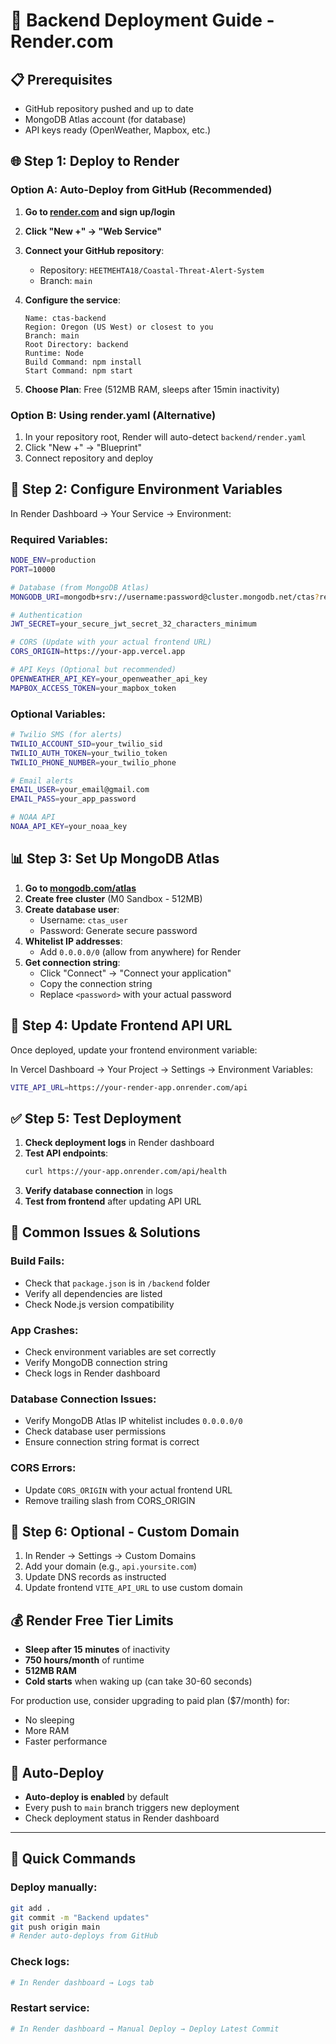 # 🚀 Backend Deployment Guide - Render.com

## 📋 Prerequisites
- GitHub repository pushed and up to date
- MongoDB Atlas account (for database)
- API keys ready (OpenWeather, Mapbox, etc.)

## 🌐 Step 1: Deploy to Render  

### Option A: Auto-Deploy from GitHub (Recommended)

1. **Go to [render.com](https://render.com) and sign up/login**

2. **Click "New +" → "Web Service"**

3. **Connect your GitHub repository**:
   - Repository: `HEETMEHTA18/Coastal-Threat-Alert-System`
   - Branch: `main`

4. **Configure the service**:
   ```
   Name: ctas-backend
   Region: Oregon (US West) or closest to you
   Branch: main
   Root Directory: backend
   Runtime: Node
   Build Command: npm install
   Start Command: npm start
   ```

5. **Choose Plan**: Free (512MB RAM, sleeps after 15min inactivity)

### Option B: Using render.yaml (Alternative)

1. In your repository root, Render will auto-detect `backend/render.yaml`
2. Click "New +" → "Blueprint"
3. Connect repository and deploy

## 🔐 Step 2: Configure Environment Variables

In Render Dashboard → Your Service → Environment:

### Required Variables:
```bash
NODE_ENV=production
PORT=10000

# Database (from MongoDB Atlas)
MONGODB_URI=mongodb+srv://username:password@cluster.mongodb.net/ctas?retryWrites=true&w=majority

# Authentication
JWT_SECRET=your_secure_jwt_secret_32_characters_minimum

# CORS (Update with your actual frontend URL)
CORS_ORIGIN=https://your-app.vercel.app

# API Keys (Optional but recommended)
OPENWEATHER_API_KEY=your_openweather_api_key
MAPBOX_ACCESS_TOKEN=your_mapbox_token
```

### Optional Variables:
```bash
# Twilio SMS (for alerts)
TWILIO_ACCOUNT_SID=your_twilio_sid
TWILIO_AUTH_TOKEN=your_twilio_token
TWILIO_PHONE_NUMBER=your_twilio_phone

# Email alerts
EMAIL_USER=your_email@gmail.com
EMAIL_PASS=your_app_password

# NOAA API
NOAA_API_KEY=your_noaa_key
```

## 📊 Step 3: Set Up MongoDB Atlas

1. **Go to [mongodb.com/atlas](https://www.mongodb.com/atlas)**
2. **Create free cluster** (M0 Sandbox - 512MB)
3. **Create database user**:
   - Username: `ctas_user`
   - Password: Generate secure password
4. **Whitelist IP addresses**:
   - Add `0.0.0.0/0` (allow from anywhere) for Render
5. **Get connection string**:
   - Click "Connect" → "Connect your application"
   - Copy the connection string
   - Replace `<password>` with your actual password

## 🔗 Step 4: Update Frontend API URL

Once deployed, update your frontend environment variable:

In Vercel Dashboard → Your Project → Settings → Environment Variables:
```bash
VITE_API_URL=https://your-render-app.onrender.com/api
```

## ✅ Step 5: Test Deployment

1. **Check deployment logs** in Render dashboard
2. **Test API endpoints**:
   ```bash
   curl https://your-app.onrender.com/api/health
   ```
3. **Verify database connection** in logs
4. **Test from frontend** after updating API URL

## 🚨 Common Issues & Solutions

### Build Fails:
- Check that `package.json` is in `/backend` folder
- Verify all dependencies are listed
- Check Node.js version compatibility

### App Crashes:
- Check environment variables are set correctly
- Verify MongoDB connection string
- Check logs in Render dashboard

### Database Connection Issues:
- Verify MongoDB Atlas IP whitelist includes `0.0.0.0/0`
- Check database user permissions
- Ensure connection string format is correct

### CORS Errors:
- Update `CORS_ORIGIN` with your actual frontend URL
- Remove trailing slash from CORS_ORIGIN

## 📱 Step 6: Optional - Custom Domain

1. In Render → Settings → Custom Domains
2. Add your domain (e.g., `api.yoursite.com`)
3. Update DNS records as instructed
4. Update frontend `VITE_API_URL` to use custom domain

## 💰 Render Free Tier Limits

- **Sleep after 15 minutes** of inactivity
- **750 hours/month** of runtime
- **512MB RAM**
- **Cold starts** when waking up (can take 30-60 seconds)

For production use, consider upgrading to paid plan ($7/month) for:
- No sleeping
- More RAM
- Faster performance

## 🔄 Auto-Deploy

- **Auto-deploy is enabled** by default
- Every push to `main` branch triggers new deployment
- Check deployment status in Render dashboard

---

## 🎯 Quick Commands

### Deploy manually:
```bash
git add .
git commit -m "Backend updates"
git push origin main
# Render auto-deploys from GitHub
```

### Check logs:
```bash
# In Render dashboard → Logs tab
```

### Restart service:
```bash
# In Render dashboard → Manual Deploy → Deploy Latest Commit
```